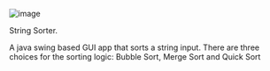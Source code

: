 
![image](https://github.com/jHallsG/String-Sorter/assets/134239144/6a8bd517-3cf3-44a8-903b-244465ea1c62)

String Sorter.

A java swing based GUI app that sorts a string input. There are three choices for the sorting logic: Bubble Sort, Merge Sort and Quick Sort
